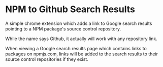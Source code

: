 # NPM to Github Search Results

A simple chrome extension which adds a link to Google search results pointing
to a NPM package's source control repository.

While the name says Github, it actually will work with any repository link.

When viewing a Google search results page which contains links to packages
on npmjs.com, links will be added to the search results to their source control
repositories if they exist.
